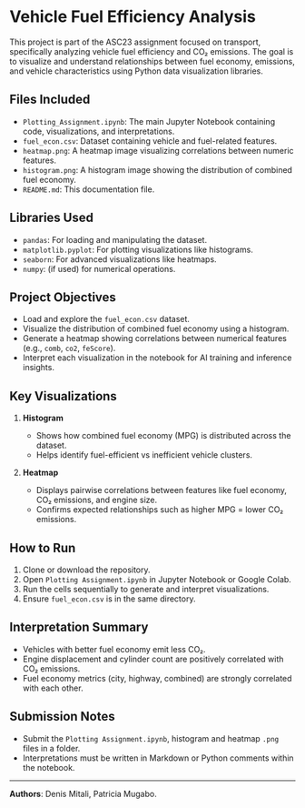 # Vehicle Fuel Efficiency Analysis

This project is part of the ASC23 assignment focused on transport, specifically analyzing vehicle fuel efficiency and CO₂ emissions. The goal is to visualize and understand relationships between fuel economy, emissions, and vehicle characteristics using Python data visualization libraries.

##  Files Included

- `Plotting_Assignment.ipynb`: The main Jupyter Notebook containing code, visualizations, and interpretations.
- `fuel_econ.csv`: Dataset containing vehicle and fuel-related features.
- `heatmap.png`: A heatmap image visualizing correlations between numeric features.
- `histogram.png`: A histogram image showing the distribution of combined fuel economy.
- `README.md`: This documentation file.

##  Libraries Used

- `pandas`: For loading and manipulating the dataset.
- `matplotlib.pyplot`: For plotting visualizations like histograms.
- `seaborn`: For advanced visualizations like heatmaps.
- `numpy`: (if used) for numerical operations.

##  Project Objectives

- Load and explore the `fuel_econ.csv` dataset.
- Visualize the distribution of combined fuel economy using a histogram.
- Generate a heatmap showing correlations between numerical features (e.g., `comb`, `co2`, `feScore`).
- Interpret each visualization in the notebook for AI training and inference insights.

##  Key Visualizations

1. **Histogram**
   - Shows how combined fuel economy (MPG) is distributed across the dataset.
   - Helps identify fuel-efficient vs inefficient vehicle clusters.

2. **Heatmap**
   - Displays pairwise correlations between features like fuel economy, CO₂ emissions, and engine size.
   - Confirms expected relationships such as higher MPG = lower CO₂ emissions.

##  How to Run

1. Clone or download the repository.
2. Open `Plotting Assignment.ipynb` in Jupyter Notebook or Google Colab.
3. Run the cells sequentially to generate and interpret visualizations.
4. Ensure `fuel_econ.csv` is in the same directory.

##  Interpretation Summary

- Vehicles with better fuel economy emit less CO₂.
- Engine displacement and cylinder count are positively correlated with CO₂ emissions.
- Fuel economy metrics (city, highway, combined) are strongly correlated with each other.

##  Submission Notes

- Submit the `Plotting Assignment.ipynb`, histogram and heatmap `.png` files in a folder.
- Interpretations must be written in Markdown or Python comments within the notebook.

---

**Authors**: Denis Mitali, 
             Patricia Mugabo.
